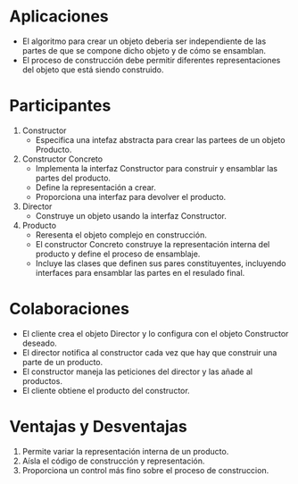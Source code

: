 # Aplicaciones

- El algoritmo para crear un objeto deberia ser independiente de las partes de que se compone dicho objeto y de cómo se ensamblan.
- El proceso de construcción debe permitir diferentes representaciones del objeto que está siendo construido.

# Participantes

1. Constructor
   - Especifica una intefaz abstracta para crear las partees de un objeto Producto.
2. Constructor Concreto
   - Implementa la interfaz Constructor para construir y ensamblar las partes del producto.
   - Define la representación a crear.
   - Proporciona una interfaz para devolver el producto.
3. Director
   - Construye un objeto usando la interfaz Constructor.
4. Producto
   - Reresenta el objeto complejo en construcción.
   - El constructor Concreto construye la representación interna del producto y define el proceso de ensamblaje.
   - Incluye las clases que definen sus pares constituyentes, incluyendo interfaces para ensamblar las partes en el resulado final.

# Colaboraciones
- El cliente crea el objeto Director y lo configura con el objeto Constructor deseado.
- El director notifica al constructor cada vez que hay que construir una parte de un producto.
- El constructor maneja las peticiones del director y las añade al productos.
- El cliente obtiene el producto del constructor.

# Ventajas y Desventajas
1. Permite variar la representación interna de un producto.
2. Aísla el código de construcción y representación.
3. Proporciona un control más fino sobre el proceso de construccion.
